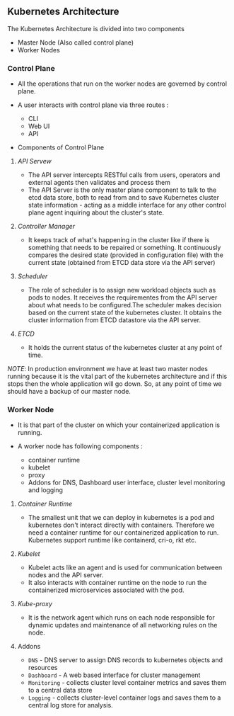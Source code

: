 ## Kubernetes Architecture

The Kubernetes Architecture is divided into two components
  - Master Node (Also called control plane)
  - Worker Nodes 
  
### Control Plane 
- All the operations that run on the worker nodes are governed by control plane.
- A user interacts with control plane via three routes :
  - CLI
  - Web UI
  - API

- Components of Control Plane 
1.  *API Servew* 
    - The API server intercepts RESTful calls from users, operators and external agents then validates and process them
    - The API Server is the only master plane component to talk to the etcd data store, both to read from and to save Kubernetes cluster state information - acting as a middle interface for any other control plane agent inquiring about the cluster's state.

2. *Controller Manager* 
    - It keeps track of what's happening in the cluster like if there is something that needs to be repaired or something. It continuously compares the desired state (provided in configuration file) with the current state (obtained from ETCD data store via the API server)
3. *Scheduler* 
    - The role of scheduler is to assign new workload objects such as pods to nodes. It receives the requirementes from the API server about what needs to be configured.The scheduler makes decision based on the current state of the kubernetes cluster. It obtains the cluster information from ETCD datastore via the API server. 
5. *ETCD* 
    - It holds the current status of the kubernetes cluster at any point of time.

*NOTE*: In production environment we have at least two master nodes running because it is the vital part of the kubernetes architecture and if this stops then the whole application will go down. So, at any point of time we should have a backup of our master node.

### Worker Node 
- It is that part of the cluster on which your containerized application is running. 

- A worker node has following components :
  - container runtime
  - kubelet
  - proxy
  - Addons for DNS, Dashboard user interface, cluster level monitoring and logging

1. *Container Runtime*
    - The smallest unit that we can deploy in kubernetes is a pod and kubernetes don't interact directly with containers. Therefore we need a container runtime for our containerized application to run. Kubernetes support runtime like containerd, cri-o, rkt etc. 
2. *Kubelet*
    - Kubelet acts like an agent and is used for communication between nodes and the API server.
    - It also interacts with container runtime on the node to run the containerized microservices associated with the pod.
3. *Kube-proxy*
    - It is the network agent which runs on each node responsible for dynamic updates and maintenance of all networking rules on the node.

4. Addons
    - `DNS` - DNS server to assign DNS records to kubernetes objects and resources
    - `Dashboard` - A web based interface for cluster management
    - `Monitoring` - collects cluster level container metrics and saves them to a central data store
    - `Logging` - collects cluster-level container logs and saves them to a central log store for analysis.

